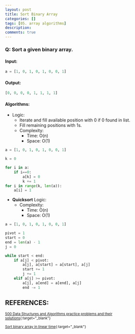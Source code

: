 ```yaml
---
layout: post
title: Sort Binary Array
categories: []
tags: [05. array algorithms]
description:
comments: true
---
```


### Q: Sort a given binary array.

#### Input:

```python
a = [1, 0, 1, 0, 1, 0, 0, 1]
```

#### Output:

```python
[0, 0, 0, 0, 1, 1, 1, 1]
```

#### Algorithms:

* Logic:
  * Iterate and fill available position with 0 if 0 found in list.
  * Fill remaining positions with 1s.
  * Complexity:
    * Time:     O(n)
    * Space:    O(1)

```python
a = [1, 0, 1, 0, 1, 0, 0, 1]

k = 0 

for i in a:
    if i==0:
        a[k] = 0
        k += 1
for i in range(k, len(a)):
    a[i] = 1
```

* **Quicksort** Logic:
  * Complexity:
    * Time:     O(n)
    * Space:    O(1)

```python
a = [1, 0, 1, 0, 1, 0, 0, 1]

pivot = 1
start = 0
end = len(a) - 1
j = 0

while start < end:   
    if a[j] < pivot:
        a[j], a[start] = a[start], a[j]
        start += 1
        j += 1
    elif a[j] >= pivot:
        a[j], a[end] = a[end], a[j]
        end -= 1
```

## REFERENCES:

<small>[500 Data Structures and Algorithms practice problems and their solutions](https://techiedelight.quora.com/500-Data-Structures-and-Algorithms-practice-problems-and-their-solutions){:target="_blank"}</small>

<small>[Sort binary array in linear time](http://www.techiedelight.com/sort-binary-array-linear-time/){:target="_blank"}</small>
